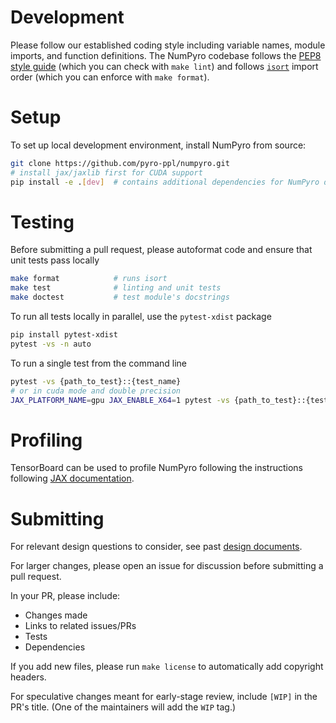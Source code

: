 # Development

Please follow our established coding style including variable names, module imports, and function definitions.
The NumPyro codebase follows the [PEP8 style guide](https://www.python.org/dev/peps/pep-0008/)
(which you can check with `make lint`) and follows
[`isort`](https://github.com/timothycrosley/isort) import order (which you can enforce with `make format`).

# Setup

To set up local development environment, install NumPyro from source:

```sh
git clone https://github.com/pyro-ppl/numpyro.git
# install jax/jaxlib first for CUDA support
pip install -e .[dev]  # contains additional dependencies for NumPyro development
```

# Testing

Before submitting a pull request, please autoformat code and ensure that unit tests pass locally
```sh
make format            # runs isort
make test              # linting and unit tests
make doctest           # test module's docstrings
```

To run all tests locally in parallel, use the `pytest-xdist` package
```sh
pip install pytest-xdist
pytest -vs -n auto
```

To run a single test from the command line
```sh
pytest -vs {path_to_test}::{test_name}
# or in cuda mode and double precision
JAX_PLATFORM_NAME=gpu JAX_ENABLE_X64=1 pytest -vs {path_to_test}::{test_name}
```

# Profiling

TensorBoard can be used to profile NumPyro following the instructions following [JAX documentation](https://jax.readthedocs.io/en/latest/profiling.html).

# Submitting

For relevant design questions to consider, see past [design documents](https://github.com/pyro-ppl/pyro/wiki/Design-Docs).

For larger changes, please open an issue for discussion before submitting a pull request.

In your PR, please include:
- Changes made
- Links to related issues/PRs
- Tests
- Dependencies

If you add new files, please run `make license` to automatically add copyright headers.

For speculative changes meant for early-stage review, include `[WIP]` in the PR's title. 
(One of the maintainers will add the `WIP` tag.)
